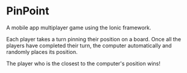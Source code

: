 PinPoint
========

A mobile app multiplayer game using the Ionic framework.

Each player takes a turn pinning their position on a board. Once all the players have completed their turn, the computer automatically and randomly places its position.

The player who is the closest to the computer's position wins!
